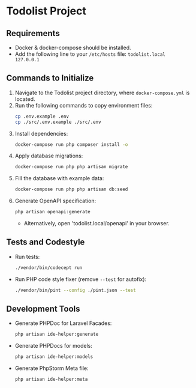 # Todolist Project

## Requirements
- Docker & docker-compose should be installed.
- Add the following line to your `/etc/hosts` file: `todolist.local    127.0.0.1`

## Commands to Initialize
1. Navigate to the Todolist project directory, where `docker-compose.yml` is located.
2. Run the following commands to copy environment files:
   ```bash
   cp .env.example .env
   cp ./src/.env.example ./src/.env
   ```
3. Install dependencies:
   ```bash
   docker-compose run php composer install -o
   ```
4. Apply database migrations:
   ```bash
   docker-compose run php php artisan migrate
   ```
5. Fill the database with example data:
   ```bash
   docker-compose run php php artisan db:seed
   ```
6. Generate OpenAPI specification:
   ```bash
   php artisan openapi:generate
   ```
    - Alternatively, open 'todolist.local/openapi' in your browser.

## Tests and Codestyle
- Run tests:
  ```bash
  ./vendor/bin/codecept run
  ```
- Run PHP code style fixer (remove `--test` for autofix):
  ```bash
  ./vendor/bin/pint --config ./pint.json --test
  ```

## Development Tools
- Generate PHPDoc for Laravel Facades:
  ```bash
  php artisan ide-helper:generate
  ```
- Generate PHPDocs for models:
  ```bash
  php artisan ide-helper:models
  ```
- Generate PhpStorm Meta file:
  ```bash
  php artisan ide-helper:meta
  ```
